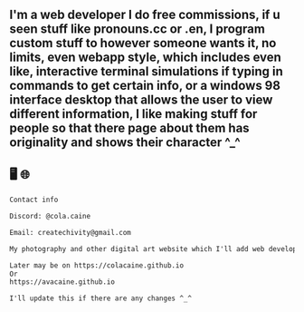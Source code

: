 ## I'm a web developer I do free commissions, if u seen stuff like pronouns.cc or .en, I program custom stuff to however someone wants it, no limits, even webapp style, which includes even like, interactive terminal simulations if typing in commands to get certain info, or a windows 98 interface desktop that allows the user to view different information, I like making stuff for people so that there page about them has originality and shows their character ^_^

## 🖥️ 🌐

```md
Contact info

Discord: @cola.caine

Email: createchivity@gmail.com

My photography and other digital art website which I'll add web developer stuff, or, just make a new website https://avasarts.carrd.co

Later may be on https://colacaine.github.io
Or 
https://avacaine.github.io

I'll update this if there are any changes ^_^
```
